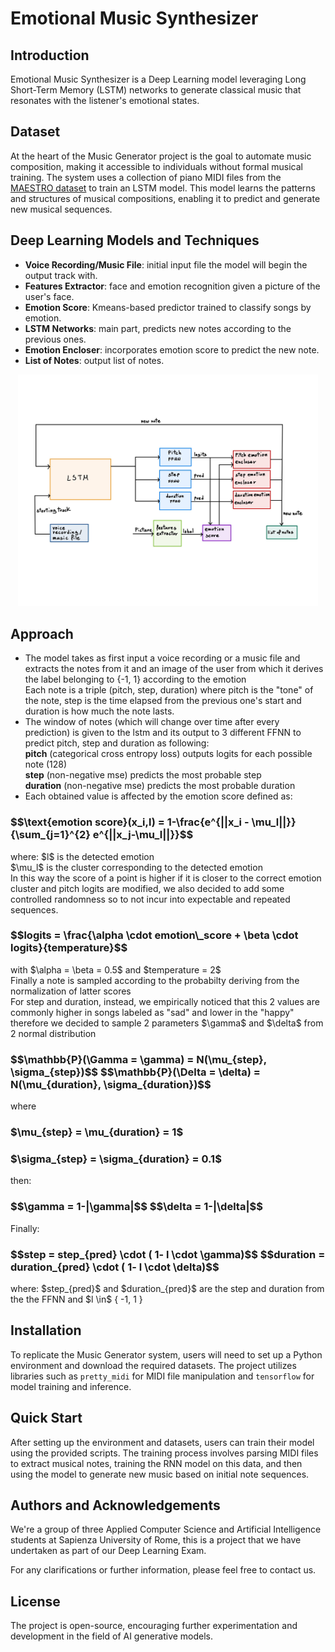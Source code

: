 # Emotional Music Synthesizer
## Introduction

Emotional Music Synthesizer is a Deep Learning model leveraging Long Short-Term Memory (LSTM) networks to generate classical music that resonates with the listener's emotional states.
## Dataset
At the heart of the Music Generator project is the goal to automate music composition, making it accessible to individuals without formal musical training. The system uses a collection of piano MIDI files from the [MAESTRO dataset](https://magenta.tensorflow.org/datasets/maestro) to train an LSTM model. This model learns the patterns and structures of musical compositions, enabling it to predict and generate new musical sequences.


## Deep Learning Models and Techniques
- **Voice Recording/Music File**: initial input file the model will begin the output track with.
- **Features Extractor**: face and emotion recognition given a picture of the user's face.
- **Emotion Score**: Kmeans-based predictor trained to classify songs by emotion.
- **LSTM Networks**: main part, predicts new notes according to the previous ones.
- **Emotion Encloser**: incorporates emotion score to predict the new note.
- **List of Notes**: output list of notes.
<p align="center">
  <img src="model architecture.jpg" width="480px" />
</p>

## Approach
- The model takes as first input a voice recording or a music file and extracts the notes from it and an image of the user from which it derives the label belonging to {-1, 1} according to the emotion                      
Each note is a triple (pitch, step, duration) where pitch is the "tone" of the note, step is the time elapsed from the previous one's start and duration is how much the note lasts.
- The window of notes (which will change over time after every prediction) is given to the lstm and its output to 3 different FFNN to predict pitch, step and duration as following:                                           
**pitch** (categorical cross entropy loss) outputs logits for each possible note (128)                
**step** (non-negative mse) predicts the most probable step                              
**duration** (non-negative mse) predicts the most probable duration                        
- Each obtained value is affected by the emotion score defined as:
<h3>  $$\text{emotion score}(x_i,l) = 1-\frac{e^{||x_i - \mu_l||}}{\sum_{j=1}^{2} e^{||x_j-\mu_l||}}$$  </h3>
where:
$l$ is the detected emotion <br />
$\mu_l$ is the cluster corresponding to the detected emotion <br />
In this way the score of a point is higher if it is closer to the correct emotion cluster and pitch logits are modified, we also decided to add some controlled randomness so to not incur into expectable and repeated sequences. 
<h3> $$logits  = \frac{\alpha \cdot emotion\_score + \beta \cdot logits}{temperature}$$ </h3>
with $\alpha = \beta = 0.5$ and $temperature = 2$ <br />
Finally a note is sampled according to the probabilty deriving from the normalization of latter scores <br />
For step and duration, instead, we empirically noticed that this 2 values are commonly higher in songs labeled as "sad" and lower in the "happy" therefore we decided to sample 2 parameters $\gamma$ and $\delta$ from 2 normal distribution
<h3> $$\mathbb{P}(\Gamma = \gamma) = N(\mu_{step}, \sigma_{step})$$ $$\mathbb{P}(\Delta = \delta) = N(\mu_{duration}, \sigma_{duration})$$ </h3>
where
<h3> $\mu_{step} = \mu_{duration} = 1$ </h3>
<h3> $\sigma_{step} = \sigma_{duration} = 0.1$ </h3>
then:
<h3> $$\gamma = 1-|\gamma|$$ $$\delta = 1-|\delta|$$ </h3>
Finally:
<h3> $$step = step_{pred} \cdot ( 1- l \cdot  \gamma)$$ $$duration = duration_{pred} \cdot ( 1- l \cdot  \delta)$$ </h3>
where:
$step_{pred}$ and $duration_{pred}$ are the step and duration from the the FFNN and $l \in$ { -1, 1 }
 
## Installation

To replicate the Music Generator system, users will need to set up a Python environment and download the required datasets. The project utilizes libraries such as `pretty_midi` for MIDI file manipulation and `tensorflow` for model training and inference.

## Quick Start

After setting up the environment and datasets, users can train their model using the provided scripts. The training process involves parsing MIDI files to extract musical notes, training the RNN model on this data, and then using the model to generate new music based on initial note sequences.


## Authors and Acknowledgements

We're a group of three Applied Computer Science and Artificial Intelligence students at Sapienza University of Rome, this is a project that we have undertaken as part of our Deep Learning Exam.

For any clarifications or further information, please feel free to contact us.

## License

The project is open-source, encouraging further experimentation and development in the field of AI generative models.

